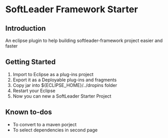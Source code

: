 # SoftLeader Framework Starter

## Introduction

An eclipse plugin to help building softleader-framework project easier and faster

## Getting Started

1. Import to Eclipse as a plug-ins project
2. Export it as a Deployable plug-ins and fragments
3. Copy jar into ${ECLIPSE_HOME}/../dropins folder
4. Restart your Eclipse
5. Now you can new a SoftLeader Starter Project
 
## Known to-dos

- To convert to a maven porject
- To select dependencies in second page

